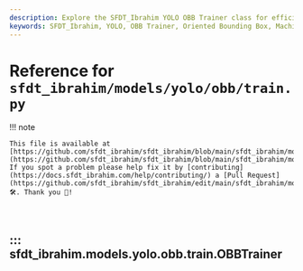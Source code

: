```yaml
---
description: Explore the SFDT_Ibrahim YOLO OBB Trainer class for efficient training with Oriented Bounding Box models. Learn with examples and method details.
keywords: SFDT_Ibrahim, YOLO, OBB Trainer, Oriented Bounding Box, Machine Learning, Training, AI
---
```


# Reference for `sfdt_ibrahim/models/yolo/obb/train.py`

!!! note

    This file is available at [https://github.com/sfdt_ibrahim/sfdt_ibrahim/blob/main/sfdt_ibrahim/models/yolo/obb/train.py](https://github.com/sfdt_ibrahim/sfdt_ibrahim/blob/main/sfdt_ibrahim/models/yolo/obb/train.py). If you spot a problem please help fix it by [contributing](https://docs.sfdt_ibrahim.com/help/contributing/) a [Pull Request](https://github.com/sfdt_ibrahim/sfdt_ibrahim/edit/main/sfdt_ibrahim/models/yolo/obb/train.py) 🛠️. Thank you 🙏!

<br>

## ::: sfdt_ibrahim.models.yolo.obb.train.OBBTrainer

<br><br>
